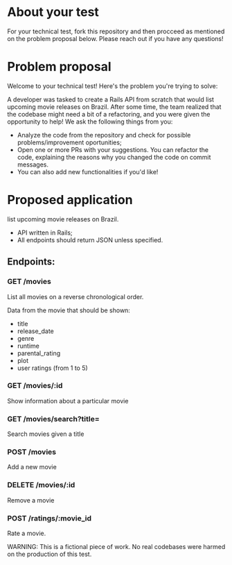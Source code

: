 # About your test

For your technical test, fork this repository and then procceed as mentioned on the problem proposal below. Please reach out if you have any questions!

# Problem proposal

Welcome to your technical test! Here's the problem you're trying to solve:

A developer was tasked to create a Rails API from scratch that would list upcoming movie releases on Brazil. After some time, the team realized that the codebase might need a bit of a refactoring, and you were given the opportunity to help! We ask the following things from you:

- Analyze the code from the repository and check for possible problems/improvement oportunities;
- Open one or more PRs with your suggestions. You can refactor the code, explaining the reasons why you changed the code on commit messages.
- You can also add new functionalities if you'd like!

# Proposed application

list upcoming movie releases on Brazil.

- API written in Rails;
- All endpoints should return JSON unless specified.

## Endpoints:

### GET /movies
List all movies on a reverse chronological order.

Data from the movie that should be shown:
- title
- release_date
- genre
- runtime
- parental_rating
- plot
- user ratings (from 1 to 5)

### GET /movies/:id
Show information about a particular movie

### GET /movies/search?title=
Search movies given a title

### POST /movies
Add a new movie

### DELETE /movies/:id
Remove a movie

### POST /ratings/:movie_id
Rate a movie.

WARNING: This is a fictional piece of work. No real codebases were harmed on the production of this test.
